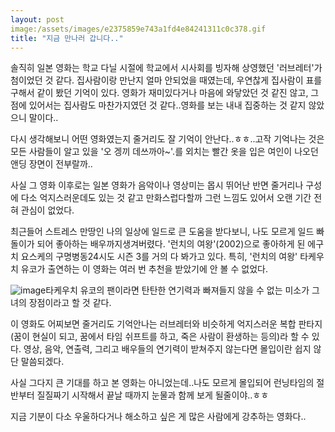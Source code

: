```yaml
---
layout: post
image:/assets/images/e2375859e743a1fd4e84241311c0c378.gif
title: "지금 만나러 갑니다.."
---
```


솔직히 일본 영화는 학교 다닐 시절에 학교에서 시사회를 빙자해 상영했던 '러브레터'가 첨이었던 것 같다. 집사람이랑 만난지 얼마 안되었을 때였는데, 우연찮게 집사람이 표를 구해서 같이 봤던 기억이 있다. 영화가 재미있다거나 마음에 와닿았던 것 같진 않고, 그 점에 있어서는 집사람도 마찬가지였던 것 같다..영화를 보는 내내 집중하는 것 같지 않았으니 말이다..

다시 생각해보니 어떤 영화였는지 줄거리도 잘 기억이 안난다..ㅎㅎ..고작 기억나는 것은 모든 사람들이 알고 있을 '오 겡끼 데쓰까아~'.를 외치는 빨간 옷을 입은 여인이 나오던 앤딩 장면이 전부랄까..

사실 그 영화 이후로는 일본 영화가 음악이나 영상미는 몹시 뛰어난 반면 줄거리나 구성에 다소 억지스러운데도 있는 것 같고 만화스럽다할까 그런 느낌도 있어서 오랜 기간 전혀 관심이 없었다.

최근들어 스트레스 만땅인 나의 일상에 일드로 큰 도움을 받다보니, 나도 모르게 일드 빠돌이가 되어 좋아하는 배우까지생겨버렸다. '런치의 여왕'(2002)으로 좋아하게 된 에구치 요스케의 구명병동24시도 시즌 3를 거의 다 봐가고 있다. 특히, '런치의 여왕' 타케우치 유코가 출연하는 이 영화는 여러 번 추천을 받았기에 안 볼 수 없었다.

![image](/assets/images/e2375859e743a1fd4e84241311c0c378.gif)타케우치 유코의 팬이라면 탄탄한 연기력과 빠져들지 않을 수 없는 미소가 그녀의 장점이라고 할 것 같다.



이 영화도 어찌보면 줄거리도 기억안나는 러브레터와 비슷하게 억지스러운 복합 판타지(꿈이 현실이 되고, 꿈에서 타임 쉬프트를 하고, 죽은 사람이 환생하는 등의)라 할 수 있다. 영상, 음악, 연출력, 그리고 배우들의 연기력이 받쳐주지 않는다면 몰입이란 쉽지 않단 말씀되겠다.

사실 그다지 큰 기대를 하고 본 영화는 아니었는데..나도 모르게 몰입되어 런닝타임의 절반부터 질질짜기 시작해서 끝날 때까지 눈물과 함께 보게 될줄이야..ㅎㅎ

지금 기분이 다소 우울하다거나 해소하고 싶은 게 많은 사람에게 강추하는 영화다..


